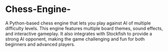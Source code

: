 # Chess-Engine-
A Python-based chess engine that lets you play against AI of multiple difficulty levels. This engine features multiple board themes, sound effects, and interactive gameplay. It also integrates with Stockfish to provide a strong AI opponent, making the game challenging and fun for both beginners and advanced players.
